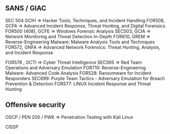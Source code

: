 
## SANS / GIAC

SEC 504 GCIH => Hacker Tools, Techniques, and Incident Handling
FOR508, GCFA => Advanced Incident Response, Threat Hunting, and Digital Forensics
FOR500 (408), GCFE =>  Windows Forensic Analysis
SEC503, GCIA =>  Network Monitoring and Threat Detection In-Depth
FOR610, GREM => Reverse-Engineering Malware: Malware Analysis Tools and Techniques
FOR572, GNFA => Advanced Network Forensics: Threat Hunting, Analysis, and Incident Response

FOR578 , GCTI => Cyber Threat Intelligence
SEC565 => Red Team Operations and Adversary Emulation
FOR710: Reverse-Engineering Malware: Advanced Code Analysis
FOR528: Ransomware for Incident Responders
SEC699: Purple Team Tactics - Adversary Emulation for Breach Prevention & Detection
FOR577: LINUX Incident Response and Threat Hunting

## Offensive security

OSCP / PEN 200 / PWK  => Penetration  Testing with Kali Linux

CISSP


